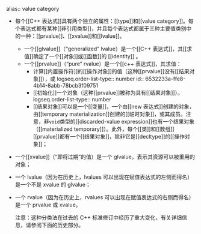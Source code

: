 alias:: value category

- 每个[[C++ 表达式]]具有两个独立的属性：[[type]]和[[value category]]。每个表达式都有某种[[非引用类型]]，并且每个表达式都属于三种主要值类别中的一种：[[prvalue]]、[[xvalue]]和[[lvalue]]。
	- 一个[[glvalue]]（“generalized” lvalue）是一个[[C++ 表达式]]，其[[求值]]确定了一个[[对象]]或[[函数]]的 [[identity]] 。
	- 一个[[prvalue]]（“pure” rvalue）是一个[[c++ 表达式]]，其求值：
		- 计算[[内置操作符]]的[[操作对象]]的值（这种[[prvalue]]没有[[结果对象]]），或
		  logseq.order-list-type:: number
		  id:: 6532233a-ffe8-4b14-8abb-78bcb3f09751
		- [[初始化]]一个对象（这种[[prvalue]]被称为具有[[结果对象]]）。
		  logseq.order-list-type:: number
		- [[结果对象]]可以是一个[[变量]]，一个由[[new 表达式]]创建的对象，由[[temporary materialization]]创建的[[临时对象]]，或其成员。注意，非`void`类型的[[discarded-value expression]]也有一个结果对象（[[materialized temporary]]）。此外，每个[[类]]和[[数组]][[prvalue]]都有一个[[结果对象]]，除非它是[[decltype]]的[[操作对象]]；
- 一个[[xvalue]]（“即将过期”的值）是一个 glvalue，表示其资源可以被重用的对象；
- 一个 lvalue（因为在历史上，lvalues 可以出现在赋值表达式的左侧而得名）是一个不是 xvalue 的 glvalue；
- 一个 rvalue（因为在历史上，rvalues 可以出现在赋值表达式的右侧而得名）是一个 prvalue 或 xvalue。
  
  注意：这种分类法在过去的 C++ 标准修订中经历了重大变化，有关详细信息，请参阅下面的历史部分。